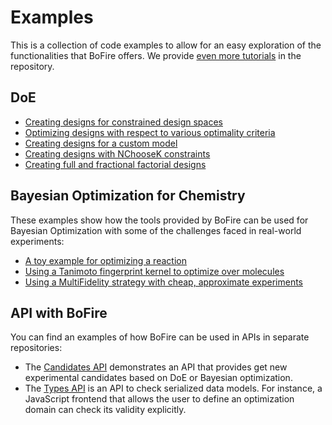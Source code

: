 # Examples

This is a collection of code examples to allow for an easy exploration of the functionalities that BoFire offers.
We provide [even more tutorials](https://github.com/experimental-design/bofire/tree/main/tutorials) in the repository.

## DoE

- [Creating designs for constrained design spaces](basic_examples.ipynb)
- [Optimizing designs with respect to various optimality criteria](optimality_criteria.ipynb)
- [Creating designs for a custom model](design_with_explicit_formula.ipynb)
- [Creating designs with NChooseK constraints](nchoosek_constraint.ipynb)
- [Creating full and fractional factorial designs](fractional_factorial.ipynb)

## Bayesian Optimization for Chemistry

These examples show how the tools provided by BoFire can be used for Bayesian
Optimization with some of the challenges faced in real-world experiments:

- [A toy example for optimizing a reaction](reaction_optimization.ipynb)
- [Using a Tanimoto fingerprint kernel to optimize over molecules](fingerprint_bayesopt.ipynb)
- [Using a MultiFidelity strategy with cheap, approximate experiments](multifidelity_bo.ipynb)

## API with BoFire

You can find an examples of how BoFire can be used in APIs in separate repositories:

- The [Candidates API](https://github.com/experimental-design/bofire-candidates-api) demonstrates an API that provides get new experimental candidates based on DoE or Bayesian optimization.
- The [Types API](https://github.com/experimental-design/bofire-types-api) is an API to check serialized data models. For instance, a JavaScript frontend that allows the user to define an optimization domain can check its validity explicitly.
